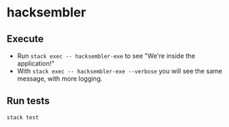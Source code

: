 # hacksembler

## Execute  

* Run `stack exec -- hacksembler-exe` to see "We're inside the application!"
* With `stack exec -- hacksembler-exe --verbose` you will see the same message, with more logging.

## Run tests

`stack test`
